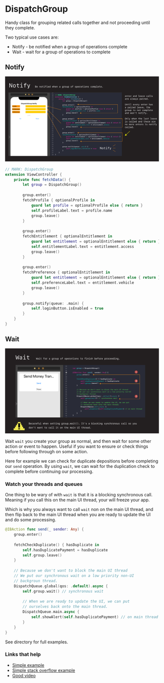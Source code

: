# DispatchGroup

Handy class for grouping related calls together and not proceeding until they complete.

Two typical use cases are:

- Notify - be notified when a group of operations complete
- Wait - wait for a group of operations to complete

## Notify

![](images/notify.png)

```swift
// MARK: DispatchGroup
extension ViewController {
    private func fetchData() {
        let group = DispatchGroup()
        
        group.enter()
        fetchProfile { optionalProfile in
            guard let profile = optionalProfile else { return }
            self.profileLabel.text = profile.name
            group.leave()
        }

        group.enter()
        fetchEntitlement { optionalEntitlement in
            guard let entitlement = optionalEntitlement else { return }
            self.entitlementLabel.text = entitlement.access
            group.leave()
        }

        group.enter()
        fetchPreference { optionalEntitlement in
            guard let entitlement = optionalEntitlement else { return }
            self.preferenceLabel.text = entitlement.vehicle
            group.leave()
        }

        group.notify(queue: .main) {
            self.loginButton.isEnabled = true
        }
    }
}
```

## Wait

![](images/wait.png)

Wait `wait` you create your group as normal, and then wait for some other action or event to happen. Useful if you want to ensure or check things before following through on some action.

Here for example we can check for duplicate depositions before completing our `send` operation. By using `wait`, we can wait for the duplication check to complete before continuing our processing.

### Watch your threads and queues

One thing to be wary of with `wait` is that it is a blocking synchronous call. Meaning if you call this on the main UI thread, your will freeze your app.

Which is why you always want to call `wait` non on the main UI thread, and then flip back to the main UI thread when you are ready to update the UI and do some processing.

```swift
@IBAction func send(_ sender: Any) {
    group.enter()
    
    fetchCheckDuplicate() { hasDuplicate in
        self.hasDuplicatePayment = hasDuplicate
        self.group.leave()
    }
    
    // Because we don't want to block the main UI thread
    // We put our synchronous wait on a low priority non-UI
    // backgroun thread.
    DispatchQueue.global(qos: .default).async {
        self.group.wait() // synchronous wait
        
        // When we are ready to update the UI, we can put
        // ourselves back onto the main thread.
        DispatchQueue.main.async {
            self.showAlert(self.hasDuplicatePayment) // on main thread
        }
    }
}
```

See directory for full examples.

### Links that help

- [Simple example](https://riptutorial.com/ios/example/28278/dispatch-group)
- [Simple stack overflow example](https://stackoverflow.com/questions/42484281/waiting-until-the-task-finishes)
- [Good video](https://www.youtube.com/watch?v=OanfpW0H_ok&ab_channel=maxcodes)
